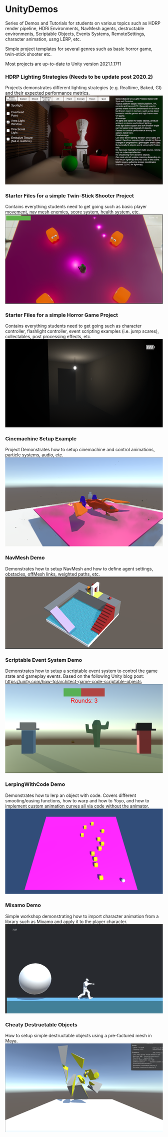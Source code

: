 # UnityDemos

Series of Demos and Tutorials for students on various topics such as HDRP render pipeline, HDRi Environments, NavMesh agents, destructable environments, Scriptable Objects, Events Systems, RemoteSettings, character animation, usng LERP, etc.

Simple project templates for several genres such as basic horror game, twin-stick shooter etc.

Most projects are up-to-date to Unity version 2021.1.17f1


### HDRP Lighting Strategies (Needs to be update post 2020.2)
Projects demonstrates different lighting strategies (e.g. Realtime, Baked, GI) and their expected performance metrics.
![My Image](HDRP_LightingStrategies/HDRPStrategies_ProjectImage.PNG)
### Starter Files for a simple Twin-Stick Shooter Project
Contains everything students need to get going such as basic player movement, nav mesh enemies, score system, health system, etc.
![My Image](TwinStick_StarterProject/TwinStick_ProjectImage.PNG)
### Starter Files for a simple Horror Game Project
Contains everything students need to get going such as character controller, flashlight controller, event scripting examples (i.e. jump scares), collectables, post processing effects, etc.
![My Image](HorrorGame_StarterProject/HorrorGame_ProjectImage.PNG)
### Cinemachine Setup Example
Project Demonstrates how to setup cinemachine and control animations, particle systems, audio, etc.
![My Image](CinemachineDemo/CutsceneDemo_ProjectImage.PNG)
### NavMesh Demo
Demonstrates how to setup NavMesh and how to define agent settings, obstacles, offMesh links, weighted paths, etc.
![My Image](NavMeshDemo/NavMesh_ProjectImage.PNG)
### Scriptable Event System Demo
Demonstrates how to setup a scriptable event system to control the game state and gameplay events. Based on the following Unity blog post: https://unity.com/how-to/architect-game-code-scriptable-objects
![My Image](ScriptableEventSystem/ScriptableEvents_ProjectImage.PNG)
### LerpingWithCode Demo
Demonstrates how to lerp an object with code. Covers different smooting/easing functions, how to warp and how to Yoyo, and how to implement custom animation curves all via code without the animator. 
![My Image](LerpingWithCode/LerpingWithCode_ProjectImage.PNG)
### Mixamo Demo
Simple workshop demonstrating how to import character animation from a library such as Mixamo and apply it to the player character. 
![My Image](MixamoDemo/MixamoDemo_ProjectImage.PNG)
### Cheaty Destructable Objects
How to setup simple destructable objects using a pre-factured mesh in Maya. 
![My Image](BasicDestructableObjects/DestructableObject_ProjectImage.PNG)
